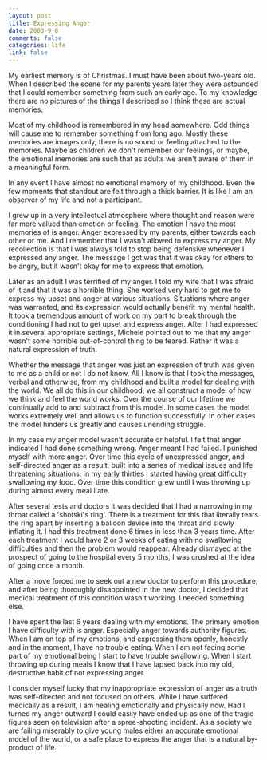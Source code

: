 ```yaml
--- 
layout: post
title: Expressing Anger
date: 2003-9-8
comments: false
categories: life
link: false
---
```

My earliest memory is of Christmas. I must have been about two-years old. When I described the scene for my parents years later they were astounded that I could remember something from such an early age. To my knowledge there are no pictures of the things I described so I think these are actual memories.

Most of my childhood is remembered in my head somewhere. Odd things will cause me to remember something from long ago. Mostly these memories are images only, there is no sound or feeling attached to the memories. Maybe as children we don't remember our feelings, or maybe, the emotional memories are such that as adults we aren't aware of them in a meaningful form.

In any event I have almost no emotional memory of my childhood. Even the few moments that standout are felt through a thick barrier. It is like I am an observer of my life and not a participant.

I grew up in a very intellectual atmosphere where thought and reason were far more valued than emotion or feeling. The emotion I have the most memories of is anger. Anger expressed by my parents, either towards each other or me. And I remember that I wasn't allowed to express my anger. My recollection is that I was always told to stop being defensive whenever I expressed any anger. The message I got was that it was okay for others to be angry, but it wasn't okay for me to express that emotion.

Later as an adult I was terrified of my anger. I told my wife that I was afraid of it and that it was a horrible thing. She worked very hard to get me to express my upset and anger at various situations. Situations where anger was warranted, and its expression would actually benefit my mental health. It took a tremendous amount of work on my part to break through the conditioning I had not to get upset and express anger. After I had expressed it in several appropriate settings, Michele pointed out to me that my anger wasn't some horrible out-of-control thing to be feared. Rather it was a natural expression of truth.

Whether the message that anger was just an expression of truth was given to me as a child or not I do not know. All I know is that I took the messages, verbal and otherwise, from my childhood and built a model for dealing with the world. We all do this in our childhood; we all construct a model of how we think and feel the world works. Over the course of our lifetime we continually add to and subtract from this model. In some cases the model works extremely well and allows us to function successfully. In other cases the model hinders us greatly and causes unending struggle.

In my case my anger model wasn't accurate or helpful. I felt that anger indicated I had done something wrong. Anger meant I had failed. I punished myself with more anger. Over time this cycle of unexpressed anger, and self-directed anger as a result, built into a series of medical issues and life threatening situations. In my early thirties I started having great difficulty swallowing my food. Over time this condition grew until I was throwing up during almost every meal I ate.

After several tests and doctors it was decided that I had a narrowing in my throat called a 'shotski's ring'. There is a treatment for this that literally tears the ring apart by inserting a balloon device into the throat and slowly inflating it. I had this treatment done 6 times in less than 3 years time. After each treatment I would have 2 or 3 weeks of eating with no swallowing difficulties and then the problem would reappear. Already dismayed at the prospect of going to the hospital every 5 months, I was crushed at the idea of going once a month.

After a move forced me to seek out a new doctor to perform this procedure, and after being thoroughly disappointed in the new doctor, I decided that medical treatment of this condition wasn't working. I needed something else.

I have spent the last 6 years dealing with my emotions. The primary emotion I have difficulty with is anger. Especially anger towards authority figures. When I am on top of my emotions, and expressing them openly, honestly and in the moment, I have no trouble eating. When I am not facing some part of my emotional being I start to have trouble swallowing. When I start throwing up during meals I know that I have lapsed back into my old, destructive habit of not expressing anger.

I consider myself lucky that my inappropriate expression of anger as a truth was self-directed and not focused on others. While I have suffered medically as a result, I am healing emotionally and physically now. Had I turned my anger outward I could easily have ended up as one of the tragic figures seen on television after a spree-shooting incident. As a society we are failing miserably to give young males either an accurate emotional model of the world, or a safe place to express the anger that is a natural by-product of life.
